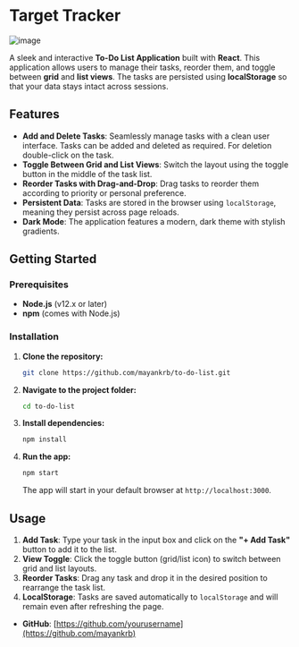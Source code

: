 # Target Tracker
![image](https://github.com/user-attachments/assets/85c5a3a2-9ffb-491d-9397-c8db383f391b)

A sleek and interactive **To-Do List Application** built with **React**. This application allows users to manage their tasks, reorder them, and toggle between **grid** and **list views**. The tasks are persisted using **localStorage** so that your data stays intact across sessions.

## Features

- **Add and Delete Tasks**: Seamlessly manage tasks with a clean user interface. Tasks can be added and deleted as required. For deletion double-click on the task.
- **Toggle Between Grid and List Views**: Switch the layout using the toggle button in the middle of the task list.
- **Reorder Tasks with Drag-and-Drop**: Drag tasks to reorder them according to priority or personal preference.
- **Persistent Data**: Tasks are stored in the browser using `localStorage`, meaning they persist across page reloads.
- **Dark Mode**: The application features a modern, dark theme with stylish gradients.

## Getting Started

### Prerequisites

- **Node.js** (v12.x or later)
- **npm** (comes with Node.js)

### Installation

1. **Clone the repository:**

   ```bash
   git clone https://github.com/mayankrb/to-do-list.git
   ```

2. **Navigate to the project folder:**

   ```bash
   cd to-do-list
   ```

3. **Install dependencies:**

   ```bash
   npm install
   ```

4. **Run the app:**

   ```bash
   npm start
   ```

   The app will start in your default browser at `http://localhost:3000`.

## Usage

1. **Add Task**: Type your task in the input box and click on the **"+ Add Task"** button to add it to the list.
2. **View Toggle**: Click the toggle button (grid/list icon) to switch between grid and list layouts.
3. **Reorder Tasks**: Drag any task and drop it in the desired position to rearrange the task list.
4. **LocalStorage**: Tasks are saved automatically to `localStorage` and will remain even after refreshing the page.
 
- **GitHub**: [https://github.com/yourusername](https://github.com/mayankrb)


